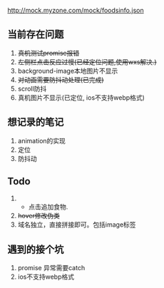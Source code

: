 http://mock.myzone.com/mock/foodsinfo.json


## 当前存在问题
1. ~~真机测试promise报错~~
2. ~~左侧栏点击反应过慢(已经定位问题,使用wxs解决.)~~
3. background-image本地图片不显示
4. ~~对动画需要防抖动处理(已完成)~~
5. scroll防抖
6. 真机图片不显示(已定位, ios不支持webp格式)

## 想记录的笔记
1. animation的实现
2. 定位
3. 防抖动

## Todo
1. + 点击追加食物.
2. ~~hover修改伪类~~
3. 域名独立，直接拼接即可。包括image标签

## 遇到的接个坑
1. promise 异常需要catch
2. ios不支持webp格式